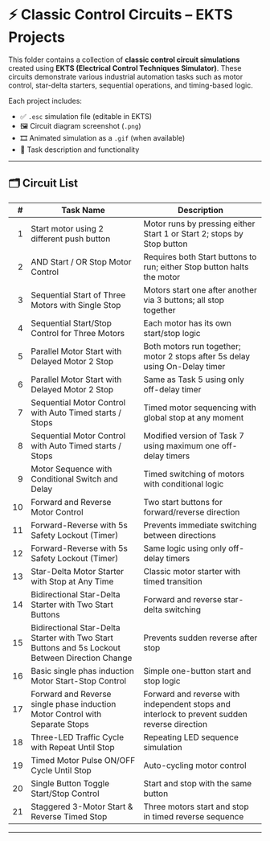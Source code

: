 # ⚡ Classic Control Circuits – EKTS Projects

This folder contains a collection of **classic control circuit simulations** created using **EKTS (Electrical Control Techniques Simulator)**. These circuits demonstrate various industrial automation tasks such as motor control, star-delta starters, sequential operations, and timing-based logic.

Each project includes:
- ✅ `.esc` simulation file (editable in EKTS)
- 🖼️ Circuit diagram screenshot (`.png`)
- 🎞️ Animated simulation as a `.gif` (when available)
- 📄 Task description and functionality

---

## 🗂️ Circuit List

| # | Task Name | Description |
|--:|-----------|-------------|
| 1 | Start motor using 2 different push button | Motor runs by pressing either Start 1 or Start 2; stops by Stop button |
| 2 | AND Start / OR Stop Motor Control | Requires both Start buttons to run; either Stop button halts the motor |
| 3 | Sequential Start of Three Motors with Single Stop | Motors start one after another via 3 buttons; all stop together |
| 4 | Sequential Start/Stop Control for Three Motors | Each motor has its own start/stop logic |
| 5 | Parallel Motor Start with Delayed Motor 2 Stop | Both motors run together; motor 2 stops after 5s delay using On-Delay timer |
| 6 | Parallel Motor Start with Delayed Motor 2 Stop | Same as Task 5 using only off-delay timer |
| 7 | Sequential Motor Control with Auto Timed starts / Stops | Timed motor sequencing with global stop at any moment |
| 8 | Sequential Motor Control with Auto Timed starts / Stops | Modified version of Task 7 using maximum one off-delay timers |
| 9 | Motor Sequence with Conditional Switch and Delay | Timed switching of motors with conditional logic |
| 10 | Forward and Reverse Motor Control | Two start buttons for forward/reverse direction |
| 11 | Forward-Reverse with 5s Safety Lockout (Timer) | Prevents immediate switching between directions |
| 12 | Forward-Reverse with 5s Safety Lockout (Timer) | Same logic using only off-delay timers |
| 13 | Star-Delta Motor Starter with Stop at Any Time | Classic motor starter with timed transition |
| 14 | Bidirectional Star-Delta Starter with Two Start Buttons | Forward and reverse star-delta switching |
| 15 | Bidirectional Star-Delta Starter with Two Start Buttons and 5s Lockout Between Direction Change | Prevents sudden reverse after stop |
| 16 | Basic single phas induction Motor Start-Stop Control | Simple one-button start and stop logic |
| 17 | Forward and Reverse single phase induction Motor Control with Separate Stops | Forward and reverse with independent stops and interlock to prevent sudden reverse direction|
| 18 | Three-LED Traffic Cycle with Repeat Until Stop | Repeating LED sequence simulation |
| 19 | Timed Motor Pulse ON/OFF Cycle Until Stop | Auto-cycling motor control |
| 20 | Single Button Toggle Start/Stop Control | Start and stop with the same button |
| 21 | Staggered 3-Motor Start & Reverse Timed Stop | Three motors start and stop in timed reverse sequence |

---
